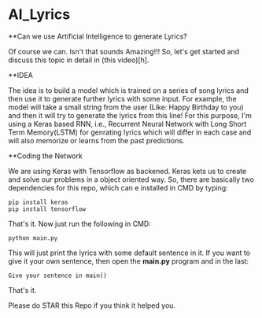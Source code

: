# AI_Lyrics

**Can we use Artificial Intelligence to generate Lyrics?

Of course we can. Isn't that sounds Amazing!!!
So, let's get started and discuss this topic in detail in (this video)[h].


**IDEA

The idea is to build a model which is trained on a series of song lyrics and then use it to generate further lyrics with some input. 
For example, the model will take a small string from the user (Like: Happy Birthday to you) and then it will try to generate the lyrics from this line!
For this purpose, I'm using a Keras based RNN, i.e., Recurrent Neural Network with Long Short Term Memory(LSTM) for genrating lyrics which will differ in each case and will also memorize or learns from the past predictions.

**Coding the Network

We are using Keras with Tensorflow as backened. Keras kets us to create and solve our problems in a object oriented way.
So, there are basically two dependencies for this repo, which can e installed in CMD by typing:

    pip install keras
    pip install tensorflow

That's it.
Now just run the following in CMD:
    
    python main.py
    
This will just print the lyrics with some default sentence in it.
If you want to give it your own sentence, then open the ****main.py**** program and in the last:
    
    Give your sentence in main()
    
 That's it.
 
 Please do STAR this Repo if you think it helped you.
